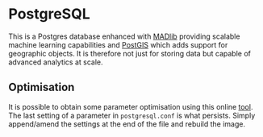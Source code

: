 # PostgreSQL 


This is a Postgres database enhanced with [MADlib](https://madlib.apache.org) providing scalable machine learning capabilities and
[PostGIS](https://postgis.net/) which adds support for geographic objects. It is therefore not just for storing data but capable of advanced analytics at scale.


## Optimisation

It is possible to obtain some parameter optimisation using this online
[tool](https://pgtune.leopard.in.ua/#/). The last setting of a parameter in
`postgresql.conf` is what persists.  Simply append/amend the settings at the
end of the file and rebuild the image.


